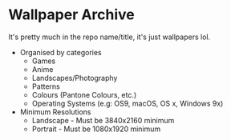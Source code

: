 # Wallpaper Archive

It's pretty much in the repo name/title, it's just wallpapers lol.

- Organised by categories
	- Games
	- Anime
	- Landscapes/Photography
	- Patterns
	- Colours (Pantone Colours, etc.)
	- Operating Systems (e.g: OS9, macOS, OS x, Windows 9x)
- Minimum Resolutions
	- Landscape - Must be 3840x2160 minimum
	- Portrait - Must be 1080x1920 minimum

